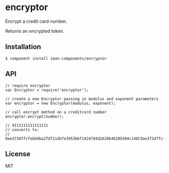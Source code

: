 
# encryptor

  Encrypt a credit card number.

  Returns an encrypted token.

## Installation

    $ component install iman-components/encryptor

## API

	// require encryptor
	var Encryptor = require('encryptor');

	// create a new Encryptor passing in modulus and exponent parameters
	var encryptor = new Encryptor(modulus, exponent);

	// call encrypt method on a creditcard number
	encryptor.encrypt(number);

	// 4111111111111111  	
	// converts to:
	// 9ae373d7fcfebb9ba27d711db7e3953b6f1424784d2620b46205494c148C9ae373d7fcfebb9ba27d711db7e3953b6f1424784d2620b46205494c148c57f19de8300293df9b1d54e732b5c398f9a9641cfba15bf4d6f07f2a04024fb1de5635d57e188f38ae6eeb02f27ec3be52cf3e9cb16f8d02195352543d0bcf216cfef16bde60a6d0b817a3b5c1d587b2905d34ed1e9958218a241d6194ac45d7e792

## License
MIT